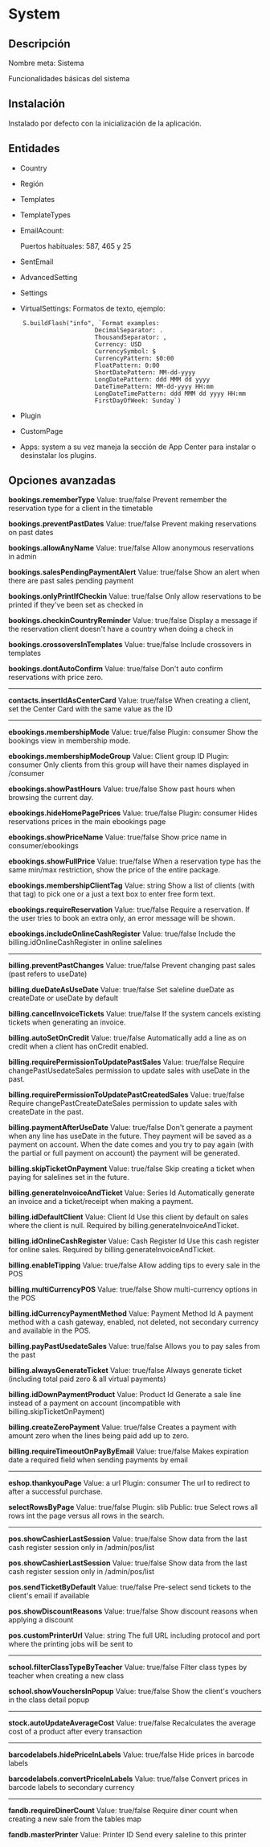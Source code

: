 # System

## Descripción
Nombre meta: Sistema

Funcionalidades básicas del sistema

## Instalación
Instalado por defecto con la inicialización de la aplicación.
## Entidades
* Country

* Región

* Templates

* TemplateTypes

* EmailAcount:

    Puertos habituales: 587, 465 y 25

* SentEmail

* AdvancedSetting

* Settings

* VirtualSettings:
    Formatos de texto, ejemplo:

```
    S.buildFlash("info", `Format examples:
                        DecimalSeparator: .
                        ThousandSeparator: ,
                        Currency: USD
                        CurrencySymbol: $
                        CurrencyPattern: $0:00
                        FloatPattern: 0:00
                        ShortDatePattern: MM-dd-yyyy
                        LongDatePattern: ddd MMM dd yyyy
                        DateTimePattern: MM-dd-yyyy HH:mm
                        LongDateTimePattern: ddd MMM dd yyyy HH:mm
                        FirstDayOfWeek: Sunday`)
```

* Plugin

* CustomPage

* Apps: system a su vez maneja la sección de App Center para instalar o desinstalar los plugins.

## Opciones avanzadas

**bookings.rememberType**
Value: true/false
Prevent remember the reservation type for a client in the timetable

**bookings.preventPastDates**
Value: true/false
Prevent making reservations on past dates

**bookings.allowAnyName**
Value: true/false
Allow anonymous reservations in admin

**bookings.salesPendingPaymentAlert**
Value: true/false
Show an alert when there are past sales pending payment

**bookings.onlyPrintIfCheckin**
Value: true/false
Only allow reservations to be printed if they've been set as checked in

**bookings.checkinCountryReminder**
Value: true/false
Display a message if the reservation client doesn't have a country when doing a check in

**bookings.crossoversInTemplates**
Value: true/false
Include crossovers in templates

**bookings.dontAutoConfirm**
Value: true/false
Don't auto confirm reservations with price zero.

-----

**contacts.insertIdAsCenterCard**
Value: true/false
When creating a client, set the Center Card with the same value as the ID

-----

**ebookings.membershipMode**
Value: true/false
Plugin: consumer
Show the bookings view in membership mode.

**ebookings.membershipModeGroup**
Value: Client group ID
Plugin: consumer
Only clients from this group will have their names displayed in /consumer

**ebookings.showPastHours**
Value: true/false
Show past hours when browsing the current day.

**ebookings.hideHomePagePrices**
Value: true/false
Plugin: consumer
Hides reservations prices in the main ebookings page

**ebookings.showPriceName**
Value: true/false
Show price name in consumer/ebookings

**ebookings.showFullPrice**
Value: true/false
When a reservation type has the same min/max restriction, show the price of the entire package.

**ebookings.membershipClientTag**
Value: string
Show a list of clients (with that tag) to pick one or a just a text box to enter free form text.

**ebookings.requireReservation**
Value: true/false
Require a reservation. If the user tries to book an extra only, an error message will be shown.

**ebookings.includeOnlineCashRegister**
Value: true/false
Include the billing.idOnlineCashRegister in online salelines

-----

**billing.preventPastChanges**
Value: true/false
Prevent changing past sales (past refers to useDate)

**billing.dueDateAsUseDate**
Value: true/false
Set saleline dueDate as createDate or useDate by default

**billing.cancelInvoiceTickets**
Value: true/false
If the system cancels existing tickets when generating an invoice.

**billing.autoSetOnCredit**
Value: true/false
Automatically add a line as on credit when a client has onCredit enabled.

**billing.requirePermissionToUpdatePastSales**
Value: true/false
Require changePastUsedateSales permission to update sales with useDate in the past.

**billing.requirePermissionToUpdatePastCreatedSales**
Value: true/false
Require changePastCreateDateSales permission to update sales with createDate in the past.

**billing.paymentAfterUseDate**
Value: true/false
Don't generate a payment when any line has useDate in the future. They payment will be saved as a payment on account.
When the date comes and you try to pay again (with the partial or full payment on account) the payment will be generated.

**billing.skipTicketOnPayment**
Value: true/false
Skip creating a ticket when paying for salelines set in the future.

**billing.generateInvoiceAndTicket**
Value: Series Id
Automatically generate an invoice and a ticket/receipt when making a payment.

**billing.idDefaultClient**
Value: Client Id
Use this client by default on sales where the client is null. Required by billing.generateInvoiceAndTicket.

**billing.idOnlineCashRegister**
Value: Cash Register Id
Use this cash register for online sales. Required by billing.generateInvoiceAndTicket.

**billing.enableTipping**
Value: true/false
Allow adding tips to every sale in the POS

**billing.multiCurrencyPOS**
Value: true/false
Show multi-currency options in the POS

**billing.idCurrencyPaymentMethod**
Value: Payment Method Id
A payment method with a cash gateway, enabled, not deleted, not secondary currency and available in the POS.

**billing.payPastUsedateSales**
Value: true/false
Allows you to pay sales from the past

**billing.alwaysGenerateTicket**
Value: true/false
Always generate ticket (including total paid zero & all virtual payments)

**billing.idDownPaymentProduct**
Value: Product Id
Generate a sale line instead of a payment on account (incompatible with billing.skipTicketOnPayment)

**billing.createZeroPayment**
Value: true/false
Creates a payment with amount zero when the lines being paid add up to zero.

**billing.requireTimeoutOnPayByEmail**
Value: true/false
Makes expiration date a required field when sending payments by email

-----

**eshop.thankyouPage**
Value: a url
Plugin: consumer
The url to redirect to after a successful purchase.

**selectRowsByPage**
Value: true/false
Plugin: slib
Public: true
Select rows all rows int the page versus all rows in the search.

-----

**pos.showCashierLastSession**
Value: true/false
Show data from the last cash register session only in /admin/pos/list

**pos.showCashierLastSession**
Value: true/false
Show data from the last cash register session only in /admin/pos/list

**pos.sendTicketByDefault**
Value: true/false
Pre-select send tickets to the client's email if available

**pos.showDiscountReasons**
Value: true/false
Show discount reasons when applying a discount

**pos.customPrinterUrl**
Value: string
The full URL including protocol and port where the printing jobs will be sent to

-----

**school.filterClassTypeByTeacher**
Value: true/false
Filter class types by teacher when creating a new class

**school.showVouchersInPopup**
Value: true/false
Show the client's vouchers in the class detail popup

-----

**stock.autoUpdateAverageCost**
Value: true/false
Recalculates the average cost of a product after every transaction

-----

**barcodelabels.hidePriceInLabels**
Value: true/false
Hide prices in barcode labels

**barcodelabels.convertPriceInLabels**
Value: true/false
Convert prices in barcode labels to secondary currency

-----

**fandb.requireDinerCount**
Value: true/false
Require diner count when creating a new sale from the tables map

**fandb.masterPrinter**
Value: Printer ID
Send every saleline to this printer
